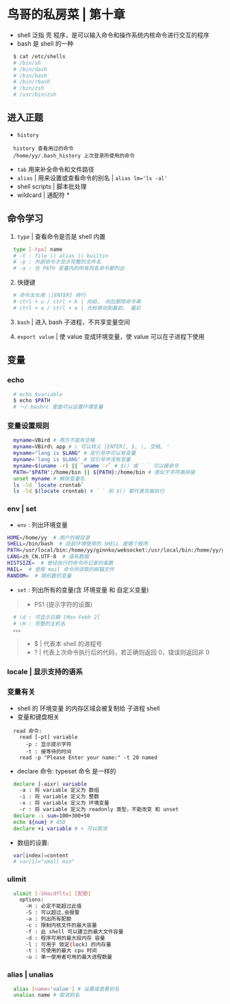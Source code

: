 # 鸟哥的私房菜 | 第十章

* shell 泛指 壳 程序，是可以输入命令和操作系统内核命令进行交互的程序
* bash 是 shell 的一种
```bash
  $ cat /etc/shells
  # /bin/sh
  # /bin/dash
  # /bin/bash
  # /bin/rbash
  # /bin/zsh
  # /usr/bin/zsh
```

## 进入正题

* `history`
```
  history 查看用过的命令
  /home/yy/.bash_history 上次登录所使用的命令
```
* `tab` 用来补全命令和文件路径
* `alias` | 用来设置或查看命令的别名 | `alias lm='ls -al'`
*  shell scripts | 脚本批处理
* wildcard | 通配符 *

## 命令学习

1. `type` | 查看命令是否是 shell 内置
```bash
  type [-tpa] name
  # -t : file || alias || builtin
  # -p : 外部命令才显示完整的文件名
  # -a : 在 PATH 变量内的所有同名命令都列出
```
2. 快捷键
```bash
  # 命令太长用 \[ENTER] 转行
  # ctrl + u / ctrl + k | 向前， 向后删除命令串
  # ctrl + a / ctrl + e | 光标移动到最前， 最后
```

3. `bash` | 进入 bash 子进程，不共享变量空间

4. `export value` | 使 value 变成环境变量，使 value 可以在子进程下使用
## 变量

### echo

```bash
  # echo $variable
  $ echo $PATH
  # ～/.bashrc 里面可以设置环境变量
```
### 变量设置规则

```bash
  myname=VBird # 两方不能有空格
  myname=VBird\ app # \ 可以转义 [ENTER], $, \, 空格, '
  myname="lang is $LANG" # 双引号中可以有变量
  myname='lang is $LANG' # 双引号中没有变量
  myname=$(uname -r) || `uname -r` # $() 或 ` ` 可以接命令
  PATH="$PATH":/home/bin || ${PATH}:/home/bin # 类似于字符串拼接
  unset myname # 解除变量名
  ls -ld `locate crontab` 
  ls -ld $(locate crontab) # ` ` 和 $() 都代表先被执行
```

### env | set

* `env` : 列出环境变量
```bash
HOME=/home/yy  # 用户的根目录
SHELL=/bin/bash  # 目前环境使用的 SHELL 是哪个程序
PATH=/usr/local/bin:/home/yy/ginnko/websocket:/usr/local/bin:/home/yy/ginnko/websocket:/home/yy/.nvm/versions/node/v8.11.4/bin:/home/yy/bin:/home/yy/.local/bin:/usr/local/sbin:/usr/local/bin:/usr/sbin:/usr/bin:/sbin:/bin:/usr/games:/usr/local/games:/snap/bin:/usr/local/bin:/home/yy/Desktop/wechat_web_devtools/bin:/home/yy/Desktop/wechat_web_devtools/bin:/home/yy/Desktop/wechat_web_devtools/bin  # 执行文件查找的路径
LANG=zh_CN.UTF-8  # 语系数据
HISTSIZE=  # 曾经执行的命令所记录的条数
MAIL=  # 使用 mail 命令所读取的邮箱文件
RANDOM=  # 随机数的变量
```
* `set` : 列出所有的变量(含 环境变量 和 自定义变量)

> * PS1 (提示字符的设置)
```bash
  # \d : 可显示日期 [Mon Febh 2]
  # \H : 完整的主机名
  。。。
```
> * $ | 代表本 shell 的进程号
> * ? | 代表上次命令执行后的代码，若正确则返回 0，错误则返回非 0

### locale | 显示支持的语系

### 变量有关

* shell 的 环境变量 的内存区域会被复制给 子进程 shell
* 变量和键盘相关
```
  read 命令:
    read [-pt] variable
      -p : 显示提示字符
      -t : 接等待的时间
    read -p "Please Enter your name:" -t 20 named
```
* declare 命令: typeset 命令 是一样的
```bash
  declare [-aixr] variable
    -a : 将 variable 定义为 数组
    -i : 将 variable 定义为 整数
    -x : 将 variable 定义为 环境变量
    -r : 将 variable 定义为 readonly 类型，不能改变 和 unset
  declare -i sum=100+300+50
  echo ${num} # 450
  declare +i variable # + 可以取消
```
* 数组的设置:
```bash
  var[index]=content
  # var[1]="small min"
```

### ulimit

```bash
  ulimit [-SHacdfltu] [配额]
    options:
      -H : 必定不能超过此值
      -S : 可以超过,会报警
      -a : 列出所有配额
      -c : 限制内核文件的最大容量
      -f : 此 shell 可以建立的最大文件容量
      -d : 程序可用的最大段内存 容量
      -l : 可用于 锁定(lock) 的内存量
      -t : 可使用的最大 cpu 时间
      -u : 单一使用者可用的最大进程数量
```

### alias | unalias

```bash
  alias [name='value'] # 设置或查看别名
  unalias name # 取消别名
```